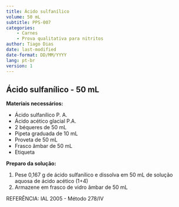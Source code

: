 ```yaml
---
title: Ácido sulfanílico
volume: 50 mL
subtitle: PPS-007
categories:
    - Carnes
    - Prova qualitativa para nitritos
author: Tiago Dias
date: last-modified
date-format: DD/MM/YYYY
lang: pt-br
version: 1
---
```


## Ácido sulfanílico - 50 mL

**Materiais necessários:**

- Ácido sulfanílico P. A.
- Ácido acético glacial P.A.
- 2 béqueres de 50 mL
- Pipeta graduada de 10 mL
- Proveta de 50 mL
- Frasco âmbar de 50 mL
- Etiqueta

**Preparo da solução:**

1. Pese 0,167 g de ácido sulfanílico e dissolva em 50 mL de solução aquosa de ácido acético (1+4)
2. Armazene em frasco de vidro âmbar de 50 mL

REFERÊNCIA: IAL 2005 - Método 278/IV
